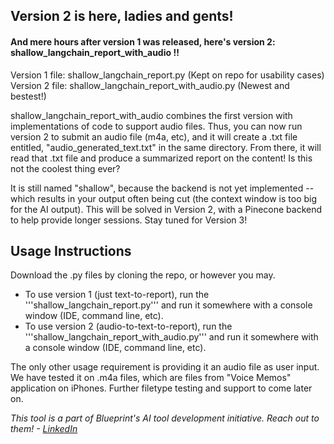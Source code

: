## Version 2 is here, ladies and gents!
#### And mere hours after version 1 was released, here's version 2: shallow_langchain_report_with_audio !!
Version 1 file: shallow_langchain_report.py (Kept on repo for usability cases)
Version 2 file: shallow_langchain_report_with_audio.py (Newest and bestest!)

shallow_langchain_report_with_audio combines the first version with implementations of code to support audio files. Thus, you can now run version 2 to submit an audio file (m4a, etc), and it will create a .txt file entitled, "audio_generated_text.txt" in the same directory. From there, it will read that .txt file and produce a summarized report on the content! Is this not the coolest thing ever?

It is still named "shallow", because the backend is not yet implemented -- which results in your output often being cut (the context window is too big for the AI output). This will be solved in Version 2, with a Pinecone backend to help provide longer sessions. Stay tuned for Version 3!


## Usage Instructions
Download the .py files by cloning the repo, or however you may.
* To use version 1 (just text-to-report), run the '''shallow_langchain_report.py''' and run it somewhere with a console window (IDE, command line, etc).
* To use version 2 (audio-to-text-to-report), run the '''shallow_langchain_report_with_audio.py''' and run it somewhere with a console window (IDE, command line, etc).

The only other usage requirement is providing it an audio file as user input. We have tested it on .m4a files, which are files from "Voice Memos" application on iPhones. Further filetype testing and support to come later on.


_This tool is a part of Blueprint's AI tool development initiative. Reach out to them! - <a href="https://www.linkedin.com/company/blueprint-servicedesign/" target="_blank">LinkedIn</a>_
